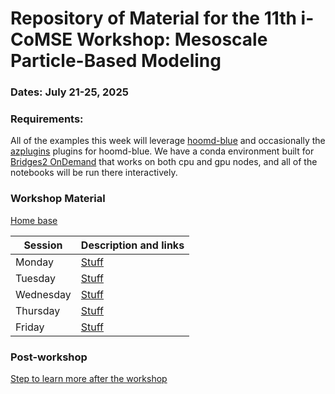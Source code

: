 # Repository of Material for the 11th i-CoMSE Workshop: Mesoscale Particle-Based Modeling

### Dates: July 21-25, 2025

### Requirements:
All of the examples this week will leverage [hoomd-blue](https://hoomd-blue.readthedocs.io/en/v5.3.0/) and occasionally the [azplugins](https://azplugins.readthedocs.io/en/stable/) plugins for hoomd-blue. 
We have a conda environment built for [Bridges2 OnDemand](https://ondemand.bridges2.psc.edu/) that works on both cpu and gpu nodes, and all of the notebooks will be run there interactively. 

### Workshop Material

[Home base](https://docs.google.com/document/d/1FSj_oGL3tjJQOX5Tkw2GlpHLJmT83bP9Njc4By_b8lU/edit?tab=t.uqfnhcd948cy)

| Session             |   Description and links      |
|---------------------|---------------------|
| Monday    | [Stuff](Monday/README.md)           |              
| Tuesday   | [Stuff](Tuesday/README.md)        |                
| Wednesday | [Stuff](Wednesday/README.md)                    |        
| Thursday | [Stuff](Thursday/README.md)                |               
| Friday    | [Stuff](Friday/README.md)     	      	    |         

### Post-workshop
[Step to learn more after the workshop](nextsteps.md)


